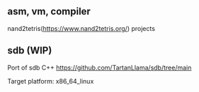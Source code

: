 ## asm, vm, compiler
nand2tetris(https://www.nand2tetris.org/) projects

## sdb (WIP)
Port of sdb C++ https://github.com/TartanLlama/sdb/tree/main

Target platform: x86_64_linux
